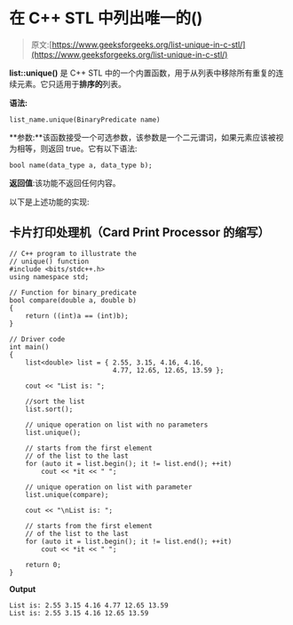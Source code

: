 # 在 C++ STL 中列出唯一的()

> 原文:[https://www.geeksforgeeks.org/list-unique-in-c-stl/](https://www.geeksforgeeks.org/list-unique-in-c-stl/)

**list::unique()** 是 C++ STL 中的一个内置函数，用于从列表中移除所有重复的连续元素。它只适用于**排序的**列表。

**语法:**

```
list_name.unique(BinaryPredicate name)
```

**参数:**该函数接受一个可选参数，该参数是一个二元谓词，如果元素应该被视为相等，则返回 true。它有以下语法:

```
bool name(data_type a, data_type b);
```

**返回值**:该功能不返回任何内容。

以下是上述功能的实现:

## 卡片打印处理机（Card Print Processor 的缩写）

```
// C++ program to illustrate the
// unique() function
#include <bits/stdc++.h>
using namespace std;

// Function for binary_predicate
bool compare(double a, double b)
{
    return ((int)a == (int)b);
}

// Driver code
int main()
{
    list<double> list = { 2.55, 3.15, 4.16, 4.16,
                          4.77, 12.65, 12.65, 13.59 };

    cout << "List is: ";

    //sort the list
    list.sort();

    // unique operation on list with no parameters
    list.unique();

    // starts from the first element
    // of the list to the last
    for (auto it = list.begin(); it != list.end(); ++it)
        cout << *it << " ";

    // unique operation on list with parameter
    list.unique(compare);

    cout << "\nList is: ";

    // starts from the first element
    // of the list to the last
    for (auto it = list.begin(); it != list.end(); ++it)
        cout << *it << " ";

    return 0;
}
```

**Output**

```
List is: 2.55 3.15 4.16 4.77 12.65 13.59 
List is: 2.55 3.15 4.16 12.65 13.59 
```